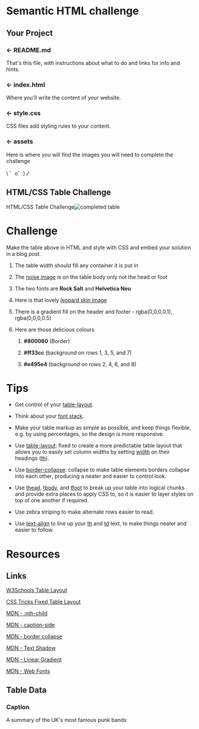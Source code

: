 Semantic HTML challenge
=================

Your Project
------------

### ← README.md

That's this file, with instructions about what to do and links for info and hints.

### ← index.html

Where you'll write the content of your website. 

### ← style.css

CSS files add styling rules to your content.

### ← assets

Here is where you will find the images you will need to complete the challenge


\ ゜o゜)ノ

HTML/CSS Table Challenge
-------------------------

HTML/CSS Table Challenge![completed table](https://cdn.glitch.com/8b1beacc-937c-4072-93d6-4ae825ab1a7a%2Fimage_0.png?1527761915609)



# Challenge

Make the table above in HTML and style with CSS and embed your solution in a blog post. 

1. The table width should fill any container it is put in

2. The [noise image](https://cdn.glitch.com/8b1beacc-937c-4072-93d6-4ae825ab1a7a%2Fnoise.png) is on the table body only not the head or foot

3. The two fonts are **Rock Salt** and **Helvetica Neu**

4. Here is that lovely [leopard skin image](https://cdn.glitch.com/8b1beacc-937c-4072-93d6-4ae825ab1a7a%2Fleopardskin.jpg?1527763317245)

5. There is a gradient fill on the header and footer - rgba(0,0,0,0.1),  rgba(0,0,0,0.5)

6. Here are those delicious colours

    1. **#800080** (Border)

    2. **#ff33cc** (background on rows 1, 3, 5, and 7)

    3. **#e495e4** (background on rows 2, 4, 6, and 8)

# Tips

* Get control of your [table-layout](https://developer.mozilla.org/en-US/docs/Web/CSS/table-layout).

* Think about your [font stack](https://www.thoughtco.com/font-stack-definition-3467414).

* Make your table markup as simple as possible, and keep things flexible, e.g. by using percentages, so the design is more responsive.

* Use [table-layout](https://developer.mozilla.org/en-US/docs/Web/CSS/table-layout): fixed to create a more predictable table layout that allows you to easily set column widths by setting [width](https://developer.mozilla.org/en-US/docs/Web/CSS/width) on their headings ([th](https://developer.mozilla.org/en-US/docs/Web/HTML/Element/th)).

* Use [border-collapse](https://developer.mozilla.org/en-US/docs/Web/CSS/border-collapse): collapse to make table elements borders collapse into each other, producing a neater and easier to control look.

* Use [thead](https://developer.mozilla.org/en-US/docs/Web/HTML/Element/thead), [tbody](https://developer.mozilla.org/en-US/docs/Web/HTML/Element/tbody), and [tfoot](https://developer.mozilla.org/en-US/docs/Web/HTML/Element/tfoot) to break up your table into logical chunks and provide extra places to apply CSS to, so it is easier to layer styles on top of one another if required.

* Use zebra striping to make alternate rows easier to read.

* Use [text-align](https://developer.mozilla.org/en-US/docs/Web/CSS/text-align) to line up your [th](https://developer.mozilla.org/en-US/docs/Web/HTML/Element/th) and [td](https://developer.mozilla.org/en-US/docs/Web/HTML/Element/td) text, to make things neater and easier to follow.

# Resources

## Links

[W3Schools Table Layout](https://www.w3schools.com/cssref/pr_tab_table-layout.asp)

[CSS Tricks Fixed Table Layout](https://css-tricks.com/fixing-tables-long-strings/)

[MDN - :nth-child](https://developer.mozilla.org/en-US/docs/Web/CSS/:nth-child) 

[MDN - caption-side](https://developer.mozilla.org/en-US/docs/Web/CSS/caption-side)

[MDN - border collapse](https://developer.mozilla.org/en-US/docs/Web/CSS/border-collapse)

[MDN - Text Shadow](https://developer.mozilla.org/en-US/docs/Web/CSS/text-shadow)  

[MDN - Linear Gradient](https://developer.mozilla.org/en-US/docs/Web/CSS/linear-gradient)

[MDN - Web Fonts](https://developer.mozilla.org/en-US/docs/Learn/CSS/Styling_text/Web_fonts)

## Table Data

### Caption

A summary of the UK's most famous punk bands